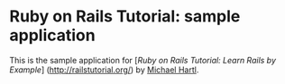 # Ruby on Rails Tutorial:  sample application

This is the sample application for
[*Ruby on Rails Tutorial:  Learn Rails by Example*] (http://railstutorial.org/)
by [Michael Hartl](http://michaelhartl.com/).
